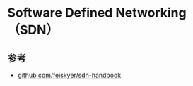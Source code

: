 # Software Defined Networking（SDN）

## 参考

* [github.com/feiskyer/sdn-handbook](https://github.com/feiskyer/sdn-handbook)